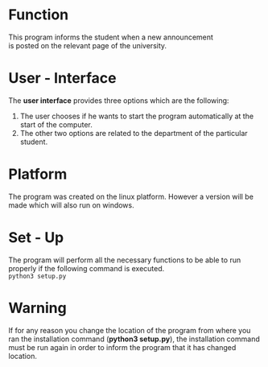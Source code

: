 # Function
  This program informs the student when a new announcement<br>is posted on the relevant page of the university.

# User - Interface
  The <b>user interface</b> provides three options which are the following:
  1) The user chooses if he wants to start the program automatically at the start of the computer.
  2) The other two options are related to the department of the particular student.
 
# Platform
  The program was created on the linux platform. However a version will be made which will also run on windows.

# Set - Up
  The program will perform all the necessary functions to be able to run properly if the following command is executed.<br>
  ``` python3 setup.py ```
 
# Warning
  If for any reason you change the location of the program from where you ran the installation command (<b>python3 setup.py</b>), the installation command must be run again in order to inform the program that it has changed location.
